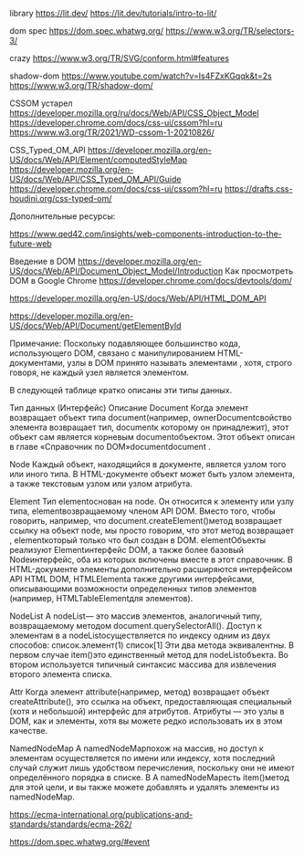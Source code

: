 library
https://lit.dev/
https://lit.dev/tutorials/intro-to-lit/

dom spec
https://dom.spec.whatwg.org/
https://www.w3.org/TR/selectors-3/

crazy
https://www.w3.org/TR/SVG/conform.html#features

shadow-dom
https://www.youtube.com/watch?v=Is4FZxKGqqk&t=2s
https://www.w3.org/TR/shadow-dom/

CSSOM устарел
https://developer.mozilla.org/ru/docs/Web/API/CSS_Object_Model
https://developer.chrome.com/docs/css-ui/cssom?hl=ru
https://www.w3.org/TR/2021/WD-cssom-1-20210826/

CSS_Typed_OM_API
https://developer.mozilla.org/en-US/docs/Web/API/Element/computedStyleMap
https://developer.mozilla.org/en-US/docs/Web/API/CSS_Typed_OM_API/Guide
https://developer.chrome.com/docs/css-ui/cssom?hl=ru
https://drafts.css-houdini.org/css-typed-om/

Дополнительные ресурсы:

https://www.qed42.com/insights/web-components-introduction-to-the-future-web

Введение в DOM https://developer.mozilla.org/en-US/docs/Web/API/Document_Object_Model/Introduction
Как просмотреть DOM в Google Chrome https://developer.chrome.com/docs/devtools/dom/

https://developer.mozilla.org/en-US/docs/Web/API/HTML_DOM_API

https://developer.mozilla.org/en-US/docs/Web/API/Document/getElementById

Примечание: Поскольку подавляющее большинство кода, использующего DOM, связано с манипулированием HTML-документами, узлы в DOM принято называть элементами , хотя, строго говоря, не каждый узел является элементом.

В следующей таблице кратко описаны эти типы данных.

Тип данных (Интерфейс)	Описание
Document	Когда элемент возвращает объект типа document(например, ownerDocumentсвойство элемента возвращает тип, documentк которому он принадлежит), этот объект сам является корневым documentобъектом. Этот объект описан в главе «Справочник по DOM»documentdocument .

Node	Каждый объект, находящийся в документе, является узлом того или иного типа. В HTML-документе объект может быть узлом элемента, а также текстовым узлом или узлом атрибута.

Element	Тип elementоснован на node. Он относится к элементу или узлу типа, elementвозвращаемому членом API DOM. Вместо того, чтобы говорить, например, что document.createElement()метод возвращает ссылку на объект node, мы просто говорим, что этот метод возвращает , elementкоторый только что был создан в DOM. elementОбъекты реализуют Elementинтерфейс DOM, а также более базовый Nodeинтерфейс, оба из которых включены вместе в этот справочник. В HTML-документе элементы дополнительно расширяются интерфейсом API HTML DOM, HTMLElementа также другими интерфейсами, описывающими возможности определенных типов элементов (например, HTMLTableElementдля <table>элементов).

NodeList	A nodeList— это массив элементов, аналогичный типу, возвращаемому методом document.querySelectorAll(). Доступ к элементам в a nodeListосуществляется по индексу одним из двух способов:
список.элемент(1)
список[1]
Эти два метода эквивалентны. В первом случае item()это единственный метод для nodeListобъекта. Во втором используется типичный синтаксис массива для извлечения второго элемента списка.


Attr	Когда элемент attribute(например, метод) возвращает объект createAttribute(), это ссылка на объект, предоставляющая специальный (хотя и небольшой) интерфейс для атрибутов. Атрибуты — это узлы в DOM, как и элементы, хотя вы можете редко использовать их в этом качестве.

NamedNodeMap	A namedNodeMapпохож на массив, но доступ к элементам осуществляется по имени или индексу, хотя последний случай служит лишь удобством перечисления, поскольку они не имеют определённого порядка в списке. В A namedNodeMapесть item()метод для этой цели, и вы также можете добавлять и удалять элементы из namedNodeMap.

https://ecma-international.org/publications-and-standards/standards/ecma-262/

https://dom.spec.whatwg.org/#event


